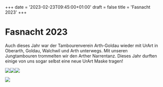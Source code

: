 +++
date = '2023-02-23T09:45:00+01:00'
draft = false
title = 'Fasnacht 2023'
+++

# Fasnacht 2023

Auch dieses Jahr war der Tambourenverein Arth-Goldau wieder mit UrArt in Oberarth, Goldau, Walchwil und Arth unterwegs. Mit unseren Jungtambouren trommelten wir den Arther Narrentanz. Dieses Jahr durften einige von uns sogar selbst eine neue UrArt Maske tragen!

![](https://i1.wp.com/tambourenarthgoldau.ch/wp-content/uploads/2023/02/photo_6034895845561842108_y.jpg)![](https://i0.wp.com/tambourenarthgoldau.ch/wp-content/uploads/2023/02/photo_6034895845561842109_y.jpg)![](https://i1.wp.com/tambourenarthgoldau.ch/wp-content/uploads/2023/02/photo_6034895845561842110_y.jpg)

![](https://i1.wp.com/tambourenarthgoldau.ch/wp-content/uploads/2023/02/photo_6034895845561842111_y.jpg)
